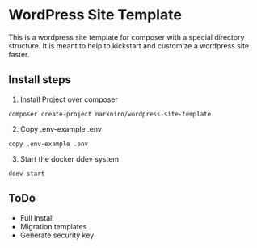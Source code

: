 # WordPress Site Template

This is a wordpress site template for composer with a special directory structure. It is meant to help
to kickstart and customize a wordpress site faster.

## Install steps

1. Install Project over composer

```shell
composer create-project narkniro/wordpress-site-template
```

2. Copy .env-example .env

```shell
copy .env-example .env
```

3. Start the docker ddev system

```shell
ddev start
```

## ToDo

* Full Install
* Migration templates
* Generate security key
